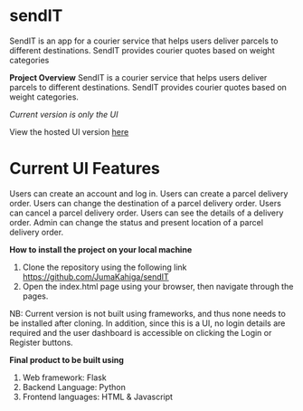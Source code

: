 # sendIT
SendIT is an app for a courier service that helps users deliver parcels to different destinations. SendIT provides courier quotes based on weight categories

**Project Overview**
SendIT is a courier service that helps users deliver parcels to different destinations. SendIT provides courier quotes based on weight categories.

*Current version is only the UI*

View the hosted UI version [here](https://jumakahiga.github.io/sendIT/)

# Current UI Features
Users can create an account and log in.
Users can create a parcel delivery order.
Users can change the destination of a parcel delivery order.
Users can cancel a parcel delivery order.
Users can see the details of a delivery order.
Admin can change the status and present location of a parcel delivery order.

**How to install the project on your local machine**
1. Clone the repository using the following link https://github.com/JumaKahiga/sendIT
2. Open the index.html page using your browser, then navigate through the pages.

NB: Current version is not built using frameworks, and thus none needs to be installed after cloning. In addition, since this is a UI, no login details are required and the user dashboard is accessible on clicking the Login or Register buttons. 

**Final product to be built using**
1. Web framework: Flask
2. Backend Language: Python
3. Frontend languages: HTML & Javascript
